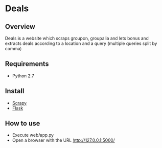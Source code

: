 # Deals

## Overview
Deals is a website which scraps groupon, groupalia and lets bonus and extracts deals according to a location and a query (multiple queries split by comma)

## Requirements
* Python 2.7

## Install
* [Scrapy](https://github.com/scrapy/scrapy "Scrapy")
* [Flask](https://github.com/mitsuhiko/flask "Flask")

## How to use
* Execute web/app.py
* Open a browser with the URL http://127.0.0.1:5000/
